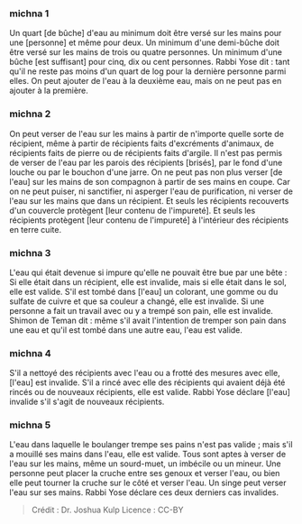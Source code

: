 
### michna 1
Un quart [de bûche] d'eau au minimum doit être versé sur les mains pour une [personne] et même pour deux. Un minimum d'une demi-bûche doit être versé sur les mains de trois ou quatre personnes. Un minimum d'une bûche [est suffisant] pour cinq, dix ou cent personnes. Rabbi Yose dit : tant qu'il ne reste pas moins d'un quart de log pour la dernière personne parmi elles. On peut ajouter de l'eau à la deuxième eau, mais on ne peut pas en ajouter à la première.

### michna 2
On peut verser de l'eau sur les mains à partir de n'importe quelle sorte de récipient, même à partir de récipients faits d'excréments d'animaux, de récipients faits de pierre ou de récipients faits d'argile. Il n'est pas permis de verser de l'eau par les parois des récipients [brisés], par le fond d'une louche ou par le bouchon d'une jarre. On ne peut pas non plus verser [de l'eau] sur les mains de son compagnon à partir de ses mains en coupe. Car on ne peut puiser, ni sanctifier, ni asperger l'eau de purification, ni verser de l'eau sur les mains que dans un récipient. Et seuls les récipients recouverts d'un couvercle protègent [leur contenu de l'impureté]. Et seuls les récipients protègent [leur contenu de l'impureté] à l'intérieur des récipients en terre cuite.

### michna 3
L'eau qui était devenue si impure qu'elle ne pouvait être bue par une bête : Si elle était dans un récipient, elle est invalide, mais si elle était dans le sol, elle est valide. S'il est tombé dans [l'eau] un colorant, une gomme ou du sulfate de cuivre et que sa couleur a changé, elle est invalide. Si une personne a fait un travail avec ou y a trempé son pain, elle est invalide. Shimon de Teman dit : même s'il avait l'intention de tremper son pain dans une eau et qu'il est tombé dans une autre eau, l'eau est valide.

### michna 4
S'il a nettoyé des récipients avec l'eau ou a frotté des mesures avec elle, [l'eau] est invalide. S'il a rincé avec elle des récipients qui avaient déjà été rincés ou de nouveaux récipients, elle est valide. Rabbi Yose déclare [l'eau] invalide s'il s'agit de nouveaux récipients.

### michna 5
L'eau dans laquelle le boulanger trempe ses pains n'est pas valide ; mais s'il a mouillé ses mains dans l'eau, elle est valide. Tous sont aptes à verser de l'eau sur les mains, même un sourd-muet, un imbécile ou un mineur. Une personne peut placer la cruche entre ses genoux et verser l'eau, ou bien elle peut tourner la cruche sur le côté et verser l'eau. Un singe peut verser l'eau sur ses mains. Rabbi Yose déclare ces deux derniers cas invalides.

>Crédit : Dr. Joshua Kulp
>Licence : CC-BY